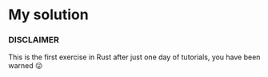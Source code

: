 # My solution

### DISCLAIMER

This is the first exercise in Rust after just one day of tutorials, you have been warned 😛